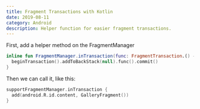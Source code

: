 ```yaml
---
title: Fragment Transactions with Kotlin
date: 2019-08-11
category: Android
description: Helper function for easier fragment transactions.
---
```


First, add a helper method on the FragmentManager

```kotlin
inline fun FragmentManager.inTransaction(func: FragmentTransaction.() -> FragmentTransaction) {
  beginTransaction().addToBackStack(null).func().commit()
}
```

Then we can call it, like this:

```kotlin
supportFragmentManager.inTransaction {
  add(android.R.id.content, GalleryFragment())
}
```
